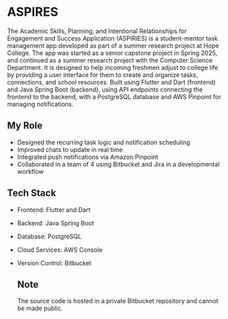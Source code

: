 # ASPIRES
The Academic Skills, Planning, and Intentional Relationships for Engagement and Success Application (ASPIRIES) is a student-mentor task management app developed as part of a summer research project at Hope College.
The app was started as a senior capstone project in Spring 2025, and continued as a summer research project with the Computer Science Department.
It is designed to help incoming freshmen adjust to college life by providing a user interface for them to create and organize tasks, connections, and school resources.
Built using Flutter and Dart (frontend) and Java Spring Boot (backend), using API endpoints connecting the frontend to the backend, with a PostgreSQL database and AWS Pinpoint for managing notifications.

## My Role

- Designed the recurring task logic and notification scheduling
- Improved chats to update in real time
- Integrated push notifications via Amazon Pinpoint
- Collaborated in a team of 4 using Bitbucket and Jira in a developmental workflow

## Tech Stack

- Frontend: Flutter and Dart
- Backend: Java Spring Boot
- Database: PostgreSQL
- Cloud Services: AWS Console
- Version Control: Bitbucket

  ## Note

  The source code is hosted in a private Bitbucket repository and cannot be made public.

